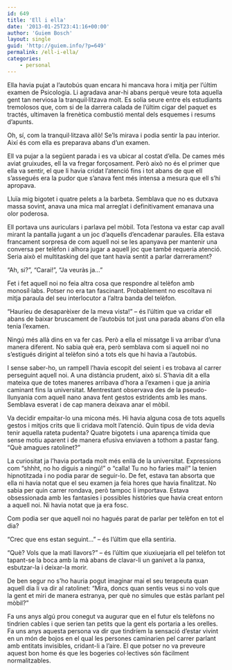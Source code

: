 ```yaml
---
id: 649
title: 'Ell i ella'
date: '2013-01-25T23:41:16+00:00'
author: 'Guiem Bosch'
layout: single
guid: 'http://guiem.info/?p=649'
permalink: /ell-i-ella/
categories:
    - personal
---
```


Ella havia pujat a l’autobús quan encara hi mancava hora i mitja per l’últim examen de Psicologia. Li agradava anar-hi abans perquè veure tota aquella gent tan nerviosa la tranquil·litzava molt. Es solia seure entre els estudiants tremolosos que, com si de la darrera calada de l’últim cigar del paquet es tractés, ultimaven la frenètica combustió mental dels esquemes i resums d’apunts.

Oh, sí, com la tranquil·litzava allò! Se’ls mirava i podia sentir la pau interior. Així és com ella es preparava abans d’un examen.

Ell va pujar a la següent parada i es va ubicar al costat d’ella. De cames més aviat gruixudes, ell la va fregar forçosament. Però això no és el primer que ella va sentir, el que li havia cridat l’atenció fins i tot abans de que ell s’assegués era la pudor que s’anava fent més intensa a mesura que ell s’hi apropava.

Lluïa mig bigotet i quatre pelets a la barbeta. Semblava que no es dutxava massa sovint, anava una mica mal arreglat i definitivament emanava una olor poderosa.

Ell portava uns auriculars i parlava pel mòbil. Tota l’estona va estar cap avall mirant la pantalla jugant a un joc d’aquells d’encadenar paraules. Ella estava francament sorpresa de com aquell noi se les apanyava per mantenir una conversa per telèfon i alhora jugar a aquell joc que també requeria atenció. Seria això el multitasking del que tant havia sentit a parlar darrerament?

“Ah, si?”, “Carai!”, “Ja veuràs ja…”

Fet i fet aquell noi no feia altra cosa que respondre al telèfon amb monosíl·labs. Potser no era tan fascinant. Probablement no escoltava ni mitja paraula del seu interlocutor a l’altra banda del telèfon.

“Hauríeu de desaparèixer de la meva vista!” – és l’últim que va cridar ell abans de baixar bruscament de l’autobús tot just una parada abans d’on ella tenia l’examen.

Ningú més allà dins en va fer cas. Però a ella el missatge li va arribar d’una manera diferent. No sabia què era, però semblava com si aquell noi no s’estigués dirigint al telèfon sinó a tots els que hi havia a l’autobús.

I sense saber-ho, un rampell l’havia escopit del seient i es trobava al carrer perseguint aquell noi. A una distància prudent, això sí. S’havia dit a ella mateixa que de totes maneres arribava d’hora a l’examen i que ja aniria caminant fins la universitat. Mentrestant observava des de la pseudo-llunyania com aquell nano anava fent gestos estridents amb les mans. Semblava esverat i de cap manera deixava anar el mòbil.

Va decidir empaitar-lo una micona més. Hi havia alguna cosa de tots aquells gestos i mitjos crits que li cridava molt l’atenció. Quin tipus de vida devia tenir aquella rateta pudenta? Quatre bigotets i una aparença tímida que sense motiu aparent i de manera efusiva enviaven a tothom a pastar fang. “Què amagues ratolinet?”

La curiositat ja l’havia portada molt més enllà de la universitat. Expressions com “shhht, no ho diguis a ningú!” o “calla! Tu no ho faries mai!” la tenien hipnotitzada i no podia parar de seguir-lo. De fet, estava tan absorta que ella ni havia notat que el seu examen ja feia hores que havia finalitzat. No sabia per quin carrer rondava, però tampoc li importava. Estava obsessionada amb les fantasies i possibles històries que havia creat entorn a aquell noi. Ni havia notat que ja era fosc.

Com podia ser que aquell noi no hagués parat de parlar per telèfon en tot el dia?

“Crec que ens estan seguint…” – és l’últim que ella sentiria.

“Què? Vols que la mati llavors?” – és l’últim que xiuxiuejaria ell pel telèfon tot tapant-se la boca amb la mà abans de clavar-li un ganivet a la panxa, esbutzar-la i deixar-la morir.

De ben segur no s’ho hauria pogut imaginar mai el seu terapeuta quan aquell dia li va dir al ratolinet: “Mira, doncs quan sentis veus si no vols que la gent et miri de manera estranya, per què no simules que estàs parlant pel mòbil?”

Fa uns anys algú prou conegut va augurar que en el futur els telèfons no tindrien cables i que serien tan petits que la gent els portaria a les orelles. Fa uns anys aquesta persona va dir que tindríem la sensació d’estar vivint en un món de bojos en el qual les persones caminarien pel carrer parlant amb entitats invisibles, cridant-li a l’aire. El que potser no va preveure aquest bon home és que les bogeries col·lectives són fàcilment normalitzables.